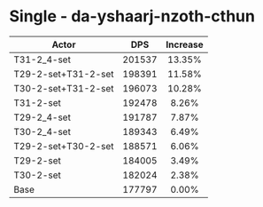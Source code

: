 # Single - da-yshaarj-nzoth-cthun
| Actor | DPS | Increase |
|---|:---:|:---:|
|T31-2_4-set|201537|13.35%|
|T29-2-set+T31-2-set|198391|11.58%|
|T30-2-set+T31-2-set|196073|10.28%|
|T31-2-set|192478|8.26%|
|T29-2_4-set|191787|7.87%|
|T30-2_4-set|189343|6.49%|
|T29-2-set+T30-2-set|188571|6.06%|
|T29-2-set|184005|3.49%|
|T30-2-set|182024|2.38%|
|Base|177797|0.00%|
